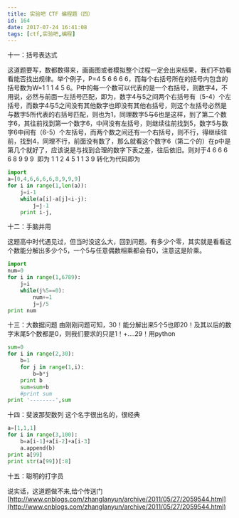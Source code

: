 ```yaml
---
title: 实验吧 CTF 编程题（四）
id: 164
date: 2017-07-24 16:41:08
tags: [ctf,实验吧,编程]
---
```


十一：括号表达式

这道题要写，数都数得来，画画图或者模拟整个过程一定会出来结果，我们不妨看看能否找出规律。举个例子，P=4 5 6 6 6 6，而每个右括号所在的括号内包含的括号数为W=1 1 1 4 5 6。P中的每一个数可以代表的是一个右括号，则数字4，不用说，必然与前面一左括号匹配，即为，数字4与5之间两个右括号有（5-4）个左括号，而数字4与5之间没有其他数字也即没有其他右括号，则这个左括号必然是与数字5所代表的右括号匹配，则也为1，同理数字5与6也是这样，到了第二个数字6，其往前找到第一个数字6，中间没有左括号，则继续往前找到5，数字5与数字6中间有（6-5）个左括号，而两个数之间还有一个右括号，则不行，得继续往前，找到4，同理不行，前面没有数了，那么就看这个数字6（第二个的）在p中是第几个就好了，应该说是与找到合理的数字下表之差，往后依旧。则对于4 6 6 6 6 8 9 9 9  即为 1 1 2 4 5 1 1 3 9 转化为代码即为
```python
import
a=[0,4,6,6,6,6,8,9,9,9]
for i in range(1,len(a)):
	j=i-1
	while(a[i]-a[j]<i-j):
		j=j-1
	print i-j,
```

<!-- more -->

十二：手脑并用

这题高中时代遇见过，但当时没这么大，回到问题。有多少个零，其实就是看看这个数能分解出多少个5，一个5与任意偶数相乘都会有0，注意这是阶乘。
```python
import
num=0
for i in range(1,6789):
	j=i
	while(j%5==0):
		num+=1
		j=j/5
print num
```
十三：大数据问题
由刚刚问题可知，30！能分解出来5个5也即20！及其以后的数字末尾5个数都是0，则我们要求的只是1！+....29！用python

```python
sum=0
for i in range(2,30):
	b=1
	for j in range(1,i):
		b=b*j
	print b
	sum=sum+b
	#print sum
print '--------',sum
```

十四：斐波那契数列
这个名字很出名的，很经典

```python
a=[1,1,1]
for i in range(3,100):
	b=a[i-1]+a[i-2]+a[i-3]
	a.append(b)
print a[99]
print str(a[99])[:8]
```
十五：聪明的打字员

说实话，这道题做不来,给个传送门[http://www.cnblogs.com/zhanglanyun/archive/2011/05/27/2059544.html](http://www.cnblogs.com/zhanglanyun/archive/2011/05/27/2059544.html)

&nbsp;